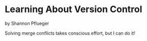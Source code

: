 # Learning About Version Control
by Shannon Pflueger

Solving merge conflicts takes conscious effort, but I can do it!
